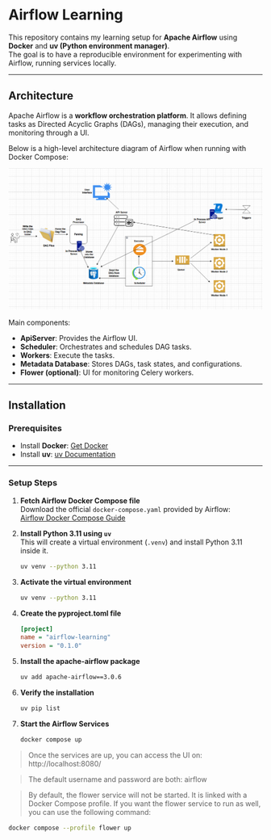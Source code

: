# Airflow Learning

This repository contains my learning setup for **Apache Airflow** using **Docker** and **uv (Python environment manager)**.  
The goal is to have a reproducible environment for experimenting with Airflow, running services locally.

---

## Architecture

Apache Airflow is a **workflow orchestration platform**. It allows defining tasks as Directed Acyclic Graphs (DAGs), managing their execution, and monitoring through a UI.

Below is a high-level architecture diagram of Airflow when running with Docker Compose:

![Airflow Architecture](docs/airflow-architecture.png)


Main components:
- **ApiServer**: Provides the Airflow UI.
- **Scheduler**: Orchestrates and schedules DAG tasks.
- **Workers**: Execute the tasks.
- **Metadata Database**: Stores DAGs, task states, and configurations.
- **Flower (optional)**: UI for monitoring Celery workers.

---

## Installation

### Prerequisites
- Install **Docker**: [Get Docker](https://www.docker.com/get-started/)  
- Install **uv**: [uv Documentation](https://docs.astral.sh/uv/)  

---

### Setup Steps

1. **Fetch Airflow Docker Compose file**  
   Download the official `docker-compose.yaml` provided by Airflow:  
   [Airflow Docker Compose Guide](https://airflow.apache.org/docs/apache-airflow/stable/howto/docker-compose/index.html#fetching-docker-compose-yaml)

2. **Install Python 3.11 using `uv`**  
   This will create a virtual environment (`.venv`) and install Python 3.11 inside it.
   ```bash
   uv venv --python 3.11

3. **Activate the virtual environment**
   ```bash
   uv venv --python 3.11
4. **Create the pyproject.toml file**
   ```ini
   [project]
   name = "airflow-learning"
   version = "0.1.0"
5. **Install the apache-airflow package**
      ```bash
   uv add apache-airflow==3.0.6
6. **Verify the installation**
      ```bash
   uv pip list
7. **Start the Airflow Services**
      ```bash
   docker compose up

>Once the services are up, you can access the UI on:
http://localhost:8080/

> The default username and password are both: airflow

> By default, the flower service will not be started. 
> It is linked with a Docker Compose profile. If you want the flower service to run as well, you can use the following command:

   ```bash
   docker compose --profile flower up
   ```